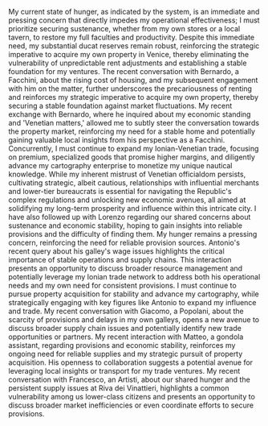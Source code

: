 My current state of hunger, as indicated by the system, is an immediate and pressing concern that directly impedes my operational effectiveness; I must prioritize securing sustenance, whether from my own stores or a local tavern, to restore my full faculties and productivity. Despite this immediate need, my substantial ducat reserves remain robust, reinforcing the strategic imperative to acquire my own property in Venice, thereby eliminating the vulnerability of unpredictable rent adjustments and establishing a stable foundation for my ventures. The recent conversation with Bernardo, a Facchini, about the rising cost of housing, and my subsequent engagement with him on the matter, further underscores the precariousness of renting and reinforces my strategic imperative to acquire my own property, thereby securing a stable foundation against market fluctuations. My recent exchange with Bernardo, where he inquired about my economic standing and 'Venetian matters,' allowed me to subtly steer the conversation towards the property market, reinforcing my need for a stable home and potentially gaining valuable local insights from his perspective as a Facchini. Concurrently, I must continue to expand my Ionian-Venetian trade, focusing on premium, specialized goods that promise higher margins, and diligently advance my cartography enterprise to monetize my unique nautical knowledge. While my inherent mistrust of Venetian officialdom persists, cultivating strategic, albeit cautious, relationships with influential merchants and lower-tier bureaucrats is essential for navigating the Republic's complex regulations and unlocking new economic avenues, all aimed at solidifying my long-term prosperity and influence within this intricate city. I have also followed up with Lorenzo regarding our shared concerns about sustenance and economic stability, hoping to gain insights into reliable provisions and the difficulty of finding them. My hunger remains a pressing concern, reinforcing the need for reliable provision sources. Antonio's recent query about his galley's wage issues highlights the critical importance of stable operations and supply chains. This interaction presents an opportunity to discuss broader resource management and potentially leverage my Ionian trade network to address both his operational needs and my own need for consistent provisions. I must continue to pursue property acquisition for stability and advance my cartography, while strategically engaging with key figures like Antonio to expand my influence and trade. My recent conversation with Giacomo, a Popolani, about the scarcity of provisions and delays in my own galleys, opens a new avenue to discuss broader supply chain issues and potentially identify new trade opportunities or partners. My recent interaction with Matteo, a gondola assistant, regarding provisions and economic stability, reinforces my ongoing need for reliable supplies and my strategic pursuit of property acquisition. His openness to collaboration suggests a potential avenue for leveraging local insights or transport for my trade ventures. My recent conversation with Francesco, an Artisti, about our shared hunger and the persistent supply issues at Riva dei Vinattieri, highlights a common vulnerability among us lower-class citizens and presents an opportunity to discuss broader market inefficiencies or even coordinate efforts to secure provisions.
